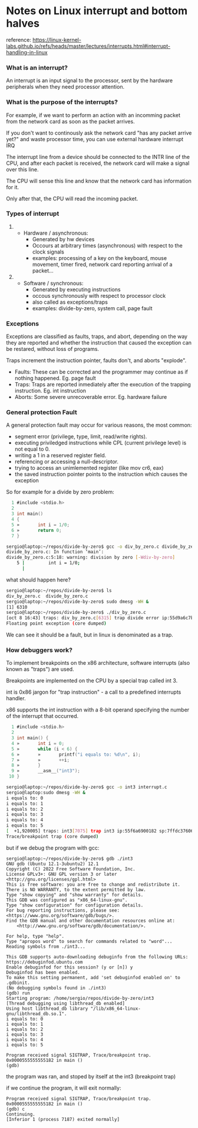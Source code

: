 # Notes on Linux interrupt and bottom halves

reference: https://linux-kernel-labs.github.io/refs/heads/master/lectures/interrupts.html#interrupt-handling-in-linux

### What is an interrupt?

An interrupt is an input signal to the processor, sent by the hardware peripherals when they need processor attention. 

### What is the purpose of the interrupts?

For example, if we want to perform an action with an incomming packet from the network card as soon as the packet arrives.

If you don't want to continously ask the network card "has any packet arrive yet?" and waste processor time, you
can use external hardware interrupt IRQ

The interrupt line from a device should be connected to the INTR line of the CPU, and after each packet is received,
the network card will make a signal over this line. 

The CPU will sense this line and know that the network card has information for it.

Only after that, the CPU will read the incoming packet. 

### Types of interrupt

1. - Hardware / asynchronous:
     - Generated by hw devices
     - Occours at arbitrary times (asynchronous) with respect to the clock signals
     - examples: processing of a key on the keyboard, mouse movement, timer fired, network card reporting arrival of a packet...
2. - Software / synchronous:
     - Generated by executing instructions
     - occous synchronously with respect to processor clock
     - also called as exceptions/traps
     - examples: divide-by-zero, system call, page fault
    
### Exceptions

Exceptions are classified as faults, traps, and abort, depending on the way they are reported and whether the instruction 
that caused the exception can be restared, without loss of programs. 

Traps increment the instruction pointer, faults don't, and aborts "explode". 

- Faults: These can be corrected and the programmer may continue as if nothing happened. Eg. page fault 
- Traps: Traps are reported inmediately after the execution of the trapping instruction. Eg. int instruction
- Aborts: Some severe unrecoverable error. Eg. hardware failure

### General protection Fault

A general protection fault may occur for various reasons, the most common:

- segment error (privilege, type, limit, read/write rights).
- executing priviledged instructions while CPL (current privilege level) is not equal to 0.
- writing a 1 in a reserved register field.
- referencing or accessing a null-descriptor.
- trying to access an unimlemented register (like mov cr6, eax)
- the saved instruction pointer points to the instruction which causes the exception


So for example for a divide by zero problem:

```c
  1 #include <stdio.h>                                                               
  2                                                                                  
  3 int main()                                                                       
  4 {                                                                                
  5 »       int i = 1/0;                                                             
  6 »       return 0;                                                                
  7 }                                                                                 
```

```bash
sergio@laptop:~/repos/divide-by-zero$ gcc -o div_by_zero.c divide_by_zero.c 
divide_by_zero.c: In function ‘main’:
divide_by_zero.c:5:18: warning: division by zero [-Wdiv-by-zero]
    5 |         int i = 1/0;
      |           
```
what should happen here?

```bash
sergio@laptop:~/repos/divide-by-zero$ ls
div_by_zero.c  divide_by_zero.c
sergio@laptop:~/repos/divide-by-zero$ sudo dmesg -WH &
[1] 6310
sergio@laptop:~/repos/divide-by-zero$ ./div_by_zero.c 
[oct 8 16:43] traps: div_by_zero.c[6315] trap divide error ip:55d9a6c7b13c sp:7ffc0f832c10 error:0 in div_by_zero.c[55d9a6c7b000+1000]
Floating point exception (core dumped)
```

We can see it should be a fault, but in linux is denominated as a trap. 

### How debuggers work?

To implement breakpoints on the x86 architecture, software interrupts (also known as "traps") are used.

Breakpoints are implemented on the CPU by a special trap called int 3.

int is 0x86 jargon for "trap instruction" - a call to a predefined interrupts handler. 

x86 supports the int instruction with a 8-bit operand specifying the number of the interrupt that occurred.

```c
  1 #include <stdio.h>                                                               
  2                                                                                  
  3 int main() {                                                                     
  4 »       int i = 0;                                                               
  5 »       while (i < 6) {                                                          
  6 »       »       printf("i equals to: %d\n", i);                                  
  7 »       »       ++i;                                                             
  8 »       }                                                                        
  9 »       __asm__("int3");                                                         
 10 }                                                                                            
```

```bash
sergio@laptop:~/repos/divide-by-zero$ gcc -o int3 interrupt.c 
sergio@laptop:sudo dmesg -WH &
i equals to: 0
i equals to: 1
i equals to: 2
i equals to: 3
i equals to: 4
i equals to: 5
[  +1,920005] traps: int3[7075] trap int3 ip:55f6a6900182 sp:7ffdc37606c0 error:0 in int3[55f6a6900000+1000]
Trace/breakpoint trap (core dumped)
```

but if we debug the program with gcc: 

```
sergio@laptop:~/repos/divide-by-zero$ gdb ./int3 
GNU gdb (Ubuntu 12.1-3ubuntu2) 12.1
Copyright (C) 2022 Free Software Foundation, Inc.
License GPLv3+: GNU GPL version 3 or later <http://gnu.org/licenses/gpl.html>
This is free software: you are free to change and redistribute it.
There is NO WARRANTY, to the extent permitted by law.
Type "show copying" and "show warranty" for details.
This GDB was configured as "x86_64-linux-gnu".
Type "show configuration" for configuration details.
For bug reporting instructions, please see:
<https://www.gnu.org/software/gdb/bugs/>.
Find the GDB manual and other documentation resources online at:
    <http://www.gnu.org/software/gdb/documentation/>.

For help, type "help".
Type "apropos word" to search for commands related to "word"...
Reading symbols from ./int3...

This GDB supports auto-downloading debuginfo from the following URLs:
https://debuginfod.ubuntu.com 
Enable debuginfod for this session? (y or [n]) y
Debuginfod has been enabled.
To make this setting permanent, add 'set debuginfod enabled on' to .gdbinit.
(No debugging symbols found in ./int3)
(gdb) run
Starting program: /home/sergio/repos/divide-by-zero/int3 
[Thread debugging using libthread_db enabled]
Using host libthread_db library "/lib/x86_64-linux-gnu/libthread_db.so.1".
i equals to: 0
i equals to: 1
i equals to: 2
i equals to: 3
i equals to: 4
i equals to: 5

Program received signal SIGTRAP, Trace/breakpoint trap.
0x0000555555555182 in main ()
(gdb) 
```
the program was ran, and stoped by itself at the int3 (breakpoint trap)

if we continue the program, it will exit normally:

```
Program received signal SIGTRAP, Trace/breakpoint trap.
0x0000555555555182 in main ()
(gdb) c
Continuing.
[Inferior 1 (process 7187) exited normally]
```





